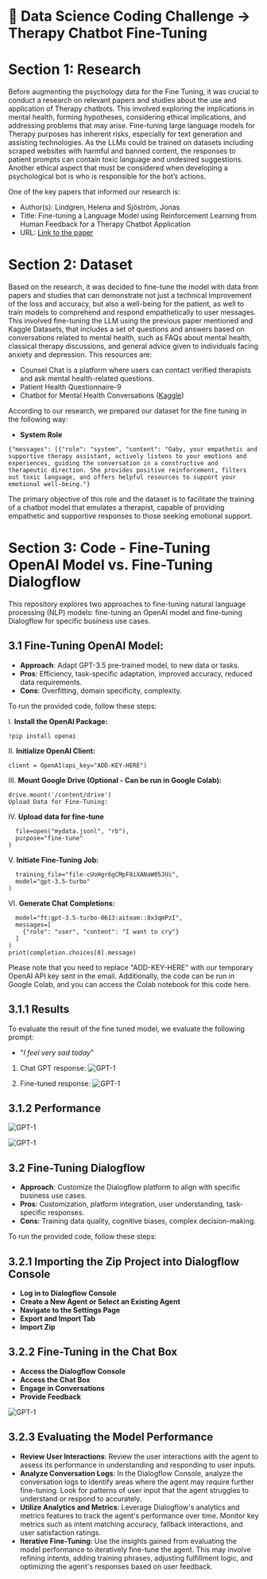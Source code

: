 # 🤖 Data Science Coding Challenge -> Therapy Chatbot Fine-Tuning

# Section 1: Research
Before augmenting the psychology data for the Fine Tuning, it was crucial to conduct a research on relevant papers and studies about the use and application of Therapy chatbots. This involved exploring the implications in mental health, forming hypotheses, considering ethical implications, and addressing problems that may arise. Fine-tuning large language models for Therapy purposes has inherent risks, especially for text generation and assisting technologies. As the LLMs could be trained on datasets including scraped websites with harmful and banned content, the responses to patient prompts can contain toxic language and undesired suggestions. Another ethical aspect that must be considered when developing a psychological bot is who is responsible for the bot’s actions.

One of the key papers that informed our research is:
- Author(s): Lindgren, Helena and Sjöström, Jonas
- Title: Fine-tuning a Language Model using Reinforcement Learning from Human Feedback for a Therapy Chatbot Application
- URL: [Link to the paper](https://www.diva-portal.org/smash/get/diva2:1782678/FULLTEXT01.pdf)

# Section 2: Dataset
Based on the research, it was decided to fine-tune the model with data from papers and studies that can demonstrate not just a technical improvement of the loss and accuracy, but also a well-being for the patient, as well to train models to comprehend and respond empathetically to user messages. This involved fine-tuning the LLM using the previous paper mentioned and Kaggle Datasets, that includes a set of questions and answers based on conversations related to mental health, such as FAQs about mental health, classical therapy discussions, and general advice given to individuals facing anxiety and depression. This resources are:

- Counsel Chat is a platform where users can contact verified therapists and ask mental health-related questions.
- Patient Health Questionnaire-9
- Chatbot for Mental Health Conversations ([Kaggle](https://www.kaggle.com/code/jocelyndumlao/chatbot-for-mental-health-conversations))

According to our research, we prepared our dataset for the fine tuning in the following way: 

- **System Role**

```{"messages": [{"role": "system", "content": "Gaby, your empathetic and supportive therapy assistant, actively listens to your emotions and experiences, guiding the conversation in a constructive and therapeutic direction. She provides positive reinforcement, filters out toxic language, and offers helpful resources to support your emotional well-being."}```

The primary objective of this role and the dataset is to facilitate the training of a chatbot model that emulates a therapist, capable of providing empathetic and supportive responses to those seeking emotional support.

# Section 3: Code - Fine-Tuning OpenAI Model vs. Fine-Tuning Dialogflow

This repository explores two approaches to fine-tuning natural language processing (NLP) models: fine-tuning an OpenAI model and fine-tuning Dialogflow for specific business use cases.

## 3.1 Fine-Tuning OpenAI Model:

- **Approach**: Adapt GPT-3.5 pre-trained model, to new data or tasks.
- **Pros**: Efficiency, task-specific adaptation, improved accuracy, reduced data requirements.
- **Cons**: Overfitting, domain specificity, complexity.

To run the provided code, follow these steps:

I. **Install the OpenAI Package:**
   ```shell
   !pip install openai
```

II. **Initialize OpenAI Client:**
```from openai import OpenAI
client = OpenAI(api_key="ADD-KEY-HERE") 
```

III. **Mount Google Drive (Optional - Can be run in Google Colab):**

```from google.colab import drive
drive.mount('/content/drive')
Upload Data for Fine-Tuning:
```

IV. **Upload data for fine-tune**
```client.files.create(
  file=open("mydata.jsonl", "rb"),
  purpose="fine-tune"
)
```

V. **Initiate Fine-Tuning Job:**
```client.fine_tuning.jobs.create(
  training_file="file-cUoHgr6gCMpF8iXANaW05JUi",
  model="gpt-3.5-turbo"
)
```

VI. **Generate Chat Completions:**
```completion = client.chat.completions.create(
  model="ft:gpt-3.5-turbo-0613:aiteam::8x3qmPzI",
  messages=[
    {"role": "user", "content": "I want to cry"}
  ]
)
print(completion.choices[0].message)
```

Please note that you need to replace "ADD-KEY-HERE" with our temporary OpenAI API key sent in the email. 
Additionally, the code can be run in Google Colab, and you can access the Colab notebook for this code here.

## 3.1.1 Results
To evaluate the result of the fine tuned model, we evaluate the following prompt: 
- "*I feel very sad today*"

1. Chat GPT response:
![GPT-1](https://i.ibb.co/ZYPZScv/gpt-1.png)

2. Fine-tuned response:
![GPT-1](https://i.ibb.co/qjbnzpX/finetun-2.png)

## 3.1.2 Performance

![GPT-1](https://i.ibb.co/hHRVGsy/perf1.png)

![GPT-1](https://i.ibb.co/yshpKsq/perf2.png)

## 3.2 Fine-Tuning Dialogflow
- **Approach**: Customize the Dialogflow platform to align with specific business use cases.
- **Pros**: Customization, platform integration, user understanding, task-specific responses.
- **Cons**: Training data quality, cognitive biases, complex decision-making.

To run the provided code, follow these steps:

## 3.2.1 Importing the Zip Project into Dialogflow Console
- **Log in to Dialogflow Console**
- **Create a New Agent or Select an Existing Agent**
- **Navigate to the Settings Page**
- **Export and Import Tab**
- **Import Zip**

## 3.2.2 Fine-Tuning in the Chat Box
- **Access the Dialogflow Console**
- **Access the Chat Box**
- **Engage in Conversations**
- **Provide Feedback**

![GPT-1](https://media.giphy.com/media/v1.Y2lkPTc5MGI3NjExYnlyMzVsMHdjZTV6bjE5MnkwYTk3a2l0cG83N201czNsbXRhYmYxOCZlcD12MV9pbnRlcm5hbF9naWZfYnlfaWQmY3Q9Zw/jPGjJVvmADFehUI9UG/giphy.gif
)


## 3.2.3 Evaluating the Model Performance
- **Review User Interactions**: Review the user interactions with the agent to assess its performance in understanding and responding to user inputs.
- **Analyze Conversation Logs**: In the Dialogflow Console, analyze the conversation logs to identify areas where the agent may require further fine-tuning. Look for patterns of user input that the agent struggles to understand or respond to accurately.
- **Utilize Analytics and Metrics**: Leverage Dialogflow's analytics and metrics features to track the agent's performance over time. Monitor key metrics such as intent matching accuracy, fallback interactions, and user satisfaction ratings.
- **Iterative Fine-Tuning**: Use the insights gained from evaluating the model performance to iteratively fine-tune the agent. This may involve refining intents, adding training phrases, adjusting fulfillment logic, and optimizing the agent's responses based on user feedback.

